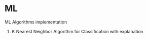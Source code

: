 # ML
ML Algorithms implementation

1) K Nearest Neighbor Algorithm for Classification with explanation
